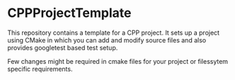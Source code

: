 # CPPProjectTemplate
This repository contains a template for a CPP project. It sets up a project using CMake in which you can add and modify source files and also provides googletest based test setup.

Few changes might be required in cmake files for your project or filessytem specific requirements.
